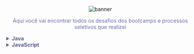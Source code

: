 <!--Banner session-->
<p align="center">
  <img src="https://drive.google.com/uc?export=view&id=1TKs1A68KgYxwZ46ckXZL-S1plAAQmMxO" alt="banner">
</p>

<!--About session-->

<p align="center"  style="color: #6D6DAA";>Aqui você vai encontrar todos os desafios dos bootcamps e processos seletivos que realizei</p>


<!-- Java -->
<details>
    <summary style="color: #5C5C8F;"><strong>Java</strong></summary>
    <br />
    <div align="left">
        <!-- Introdução a Programação em Java -->
        <table>
            <tr>
                <th colspan="4" style="background-color: #AF9ACE; color: white; ">Desafios Iniciante Java</th>
            </tr>
            </tr>
            <tr>
                <th style="color:#6D6DAA;">ID</th>
                <th style="color:#6D6DAA;">Desafio</th>
                <th style="color:#6D6DAA;">Solução</th>
                <th style="color:#6D6DAA;">Status</th>
            </tr>
            <tr>
                <td align="center">1</td>
                <td>Bob Conduite</td>
                <td><a href="https://github.com/carlaleticia/CodeChallenges/blob/main/Java/bob%20conduite.java">Código</a></td>
                <td align="center">✅</td>
            </tr>
            <tr>
                <td align="center">2</td>
                <td>Desconto</td>
                <td><a href="https://github.com/carlaleticia/CodeChallenges/blob/main/Java/desconto.java">Código</a></td>
                <td align="center">✅</td>
            </tr>
            <tr>
                <td align="center">3</td>
                <td>Domino</td>
                <td><a href="https://github.com/carlaleticia/CodeChallenges/blob/main/Java/domino.java">Código</a></td>
                <td align="center">✅</td>
            </tr>
            <tr>
                <td align="center">4</td>
                <td>Eleitores</td>
                <td><a href="https://github.com/carlaleticia/CodeChallenges/blob/main/Java/eleitores.java">Código</a></td>
                <td align="center">✅</td>
            </tr>
            <tr>
                <td align="center">5</td>
                <td>Esfera</td>
                <td><a href="https://github.com/carlaleticia/CodeChallenges/blob/main/Java/esfera.java">Código</a></td>
                <td align="center">✅</td>
            </tr>
            <tr>
                <td align="center">6</td>
                <td>Idades</td>
                <td><a href="https://github.com/carlaleticia/CodeChallenges/blob/main/Java/idades.java">Código</a></td>
                <td align="center">✅</td>
            </tr>
            <tr>
                <td align="center">7</td>
                <td>Intervalo</td>
                <td><a href="https://github.com/carlaleticia/CodeChallenges/blob/main/Java/intervalo.java">Código</a></td>
                <td align="center">✅</td>
            </tr>
            <tr>
                <td align="center">8</td>
                <td>Montanha-Russa</td>
                <td><a href="https://github.com/carlaleticia/CodeChallenges/blob/main/Java/montanha-russa.java">Código</a></td>
                <td align="center">✅</td>
            </tr>
            <tr>
                <td align="center">9</td>
                <td>Mudança</td>
                <td><a href="https://github.com/carlaleticia/CodeChallenges/blob/main/Java/mudanca.java">Código</a></td>
                <td align="center">✅</td>
            </tr>
            <tr>
                <td align="center">10</td>
                <td>Multiplo de 13</td>
                <td><a href="https://github.com/carlaleticia/CodeChallenges/blob/main/Java/multiplo13.java">Código</a></td>
                <td align="center">✅</td>
            </tr>
            <tr>
                <td align="center">11</td>
                <td>Pneu</td>
                <td><a href="https://github.com/carlaleticia/CodeChallenges/blob/main/Java/pneu.java">Código</a></td>
                <td align="center">✅</td>
            </tr>
            <tr>
                <td align="center">12</td>
                <td>Reservatório de Mel</td>
                <td><a href="https://github.com/carlaleticia/CodeChallenges/blob/main/Java/reservatoriomel.java">Código</a></td>
                <td align="center">✅</td>
            </tr>
            <tr>
                <td align="center">13</td>
                <td>Saida-3</td>
                <td><a href="https://github.com/carlaleticia/CodeChallenges/blob/main/Java/saida-3.java">Código</a></td>
                <td align="center">✅</td>
            </tr>
        </table>
    </div>
</details>

<!-- JavaScript -->
<details>
    <summary style="color: #5C5C8F"><strong>JavaScript</strong></summary>
    <br />
    <div align="left">
        <!-- Desafios JavaScript -->
        <table
            <tr>
                <th colspan="4" style="background-color: #AF9ACE; color: white; ">Desafios Iniciante JavaScript</th>
            </tr>
            </tr>
            <tr>
                <th style="color:#6D6DAA;">ID</th>
                <th style="color:#6D6DAA;">Desafio</th>
                <th style="color:#6D6DAA;">Solução</th>
                <th style="color:#6D6DAA;">Status</th>
            </tr>
            <tr>
                <td align="center">1</td>
                <td>Andando no Tempo</td>
                <td><a href="https://github.com/carlaleticia/CodeChallenges/blob/main/JavaScript/andandoNoTempo.js">Código</a></td>
                <td align="center">✅</td>
            </tr>
            <tr>
                <td align="center">2</td>
                <td>Animais</td>
                <td><a href="https://github.com/carlaleticia/CodeChallenges/blob/main/JavaScript/animal.js">Código</a></td>
                <td align="center">✅</td>
            </tr>
            <tr>
                <td align="center">3</td>
                <td>Bed Time</td>
                <td><a href="https://github.com/carlaleticia/CodeChallenges/blob/main/JavaScript/bedtime.js">Código</a></td>
                <td align="center">✅</td>
            </tr>
            <tr>
                <td align="center">4</td>
                <td>DDD</td>
                <td><a href="https://github.com/carlaleticia/CodeChallenges/blob/main/JavaScript/ddd.js">Código</a></td>
                <td align="center">✅</td>
            </tr>
            <tr>
                <td align="center">5</td>
                <td>Esfera</td>
                <td><a href="https://github.com/carlaleticia/CodeChallenges/blob/main/JavaScript/esfera.js">Código</a></td>
                <td align="center">✅</td>
            </tr>
            <tr>
                <td align="center">6</td>
                <td>My Dog Age</td>
                <td><a href="https://github.com/carlaleticia/CodeChallenges/blob/main/JavaScript/myDogAge.js">Código</a></td>
                <td align="center">✅</td>
            </tr>
            <tr>
                <td align="center">7</td>
                <td>Guilherme e suas pipas</td>
                <td><a href="https://github.com/carlaleticia/CodeChallenges/blob/main/JavaScript/pipas.js">Código</a></td>
                <td align="center">✅</td>
            </tr>
            <tr>
                <td align="center">8</td>
                <td>Poligonos</td>
                <td><a href="https://github.com/carlaleticia/CodeChallenges/blob/main/JavaScript/poligonos.js">Código</a></td>
                <td align="center">✅</td>
            </tr>
            <tr>
                <td align="center">9</td>
                <td>Quadrado de 2</td>
                <td><a href="https://github.com/carlaleticia/CodeChallenges/blob/main/JavaScript/quadrado2.js">Código</a></td>
                <td align="center">✅</td>
            </tr>
            <tr>
                <td align="center">10</td>
                <td>Resto de 2</td>
                <td><a href="https://github.com/carlaleticia/CodeChallenges/blob/main/JavaScript/resto2.js">Código</a></td>
                <td align="center">✅</td>
            </tr>
            <tr>
                <td align="center">11</td>
                <td>Seasons</td>
                <td><a href="https://github.com/carlaleticia/CodeChallenges/blob/main/JavaScript/seasons.js">Código</a></td>
                <td align="center">✅</td>
            </tr>
            <tr>
                <td align="center">12</td>
                <td>Switch</td>
                <td><a href="https://github.com/carlaleticia/CodeChallenges/blob/main/JavaScript/switch.js">Código</a></td>
                <td align="center">✅</td>
            </tr>
            <tr>
                <td align="center">13</td>
                <td>Tomadas</td>
                <td><a href="https://github.com/carlaleticia/CodeChallenges/blob/main/JavaScript/tomadas.js">Código</a></td>
                <td align="center">✅</td>
            </tr>
            <tr>
                <td align="center">14</td>
                <td>Truthy And Falsy</td>
                <td><a href="https://github.com/carlaleticia/CodeChallenges/blob/main/JavaScript/TruthyAndFalsy.js">Código</a></td>
                <td align="center">✅</td>
            </tr>
        </table>
    </div>
</details>
